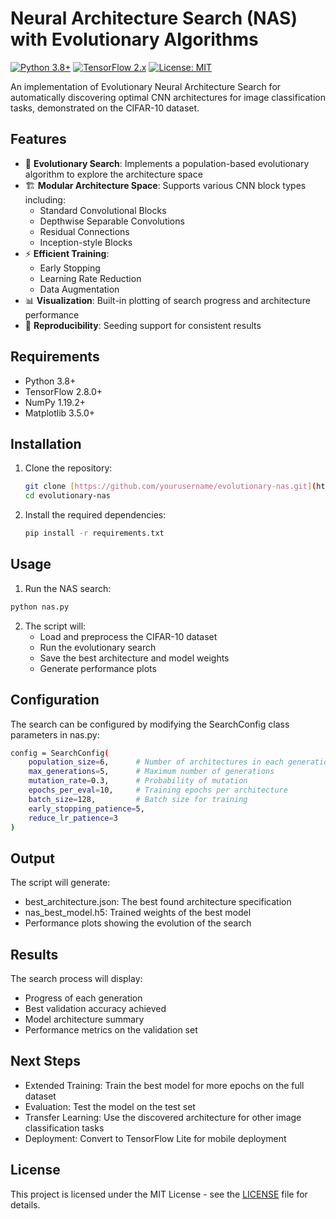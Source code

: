 # Neural Architecture Search (NAS) with Evolutionary Algorithms

[![Python 3.8+](https://img.shields.io/badge/python-3.8+-blue.svg)](https://www.python.org/downloads/)
[![TensorFlow 2.x](https://img.shields.io/badge/TensorFlow-2.x-orange.svg)](https://www.tensorflow.org/)
[![License: MIT](https://img.shields.io/badge/License-MIT-yellow.svg)](https://opensource.org/licenses/MIT)

An implementation of Evolutionary Neural Architecture Search for automatically discovering optimal CNN architectures for image classification tasks, demonstrated on the CIFAR-10 dataset.

## Features

- 🧬 **Evolutionary Search**: Implements a population-based evolutionary algorithm to explore the architecture space
- 🏗️ **Modular Architecture Space**: Supports various CNN block types including:
  - Standard Convolutional Blocks
  - Depthwise Separable Convolutions
  - Residual Connections
  - Inception-style Blocks
- ⚡ **Efficient Training**:
  - Early Stopping
  - Learning Rate Reduction
  - Data Augmentation
- 📊 **Visualization**: Built-in plotting of search progress and architecture performance
- 🔄 **Reproducibility**: Seeding support for consistent results

## Requirements

- Python 3.8+
- TensorFlow 2.8.0+
- NumPy 1.19.2+
- Matplotlib 3.5.0+

## Installation

1. Clone the repository:
   ```bash
   git clone [https://github.com/yourusername/evolutionary-nas.git](https://github.com/yourusername/evolutionary-nas.git)
   cd evolutionary-nas

2. Install the required dependencies:
   ```bash
   pip install -r requirements.txt
   ```

## Usage

1. Run the NAS search:
```bash
python nas.py
```

2. The script will:
    - Load and preprocess the CIFAR-10 dataset
    - Run the evolutionary search
    - Save the best architecture and model weights
    - Generate performance plots

## Configuration

The search can be configured by modifying the SearchConfig class parameters in nas.py:

```bash
config = SearchConfig(
    population_size=6,      # Number of architectures in each generation
    max_generations=5,      # Maximum number of generations
    mutation_rate=0.3,      # Probability of mutation
    epochs_per_eval=10,     # Training epochs per architecture
    batch_size=128,         # Batch size for training
    early_stopping_patience=5,
    reduce_lr_patience=3
)
```

## Output
The script will generate:

- best_architecture.json: The best found architecture specification
- nas_best_model.h5: Trained weights of the best model
- Performance plots showing the evolution of the search

## Results
The search process will display:

- Progress of each generation
- Best validation accuracy achieved
- Model architecture summary
- Performance metrics on the validation set

## Next Steps
- Extended Training: Train the best model for more epochs on the full dataset
- Evaluation: Test the model on the test set
- Transfer Learning: Use the discovered architecture for other image classification tasks
- Deployment: Convert to TensorFlow Lite for mobile deployment

## License
This project is licensed under the MIT License - see the [LICENSE](LICENSE) file for details.